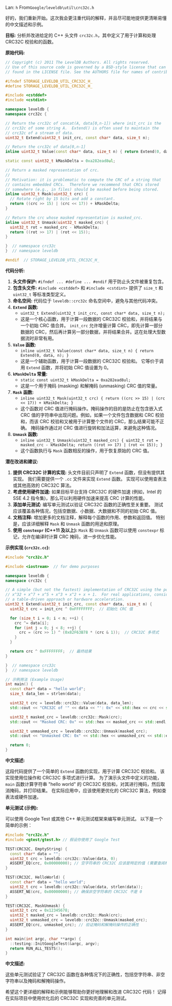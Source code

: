Lan: `h` From`Google/leveldb\util\crc32c.h`

好的，我们重新开始。这次我会更注重代码的解释，并且尽可能地提供更清晰易懂的中文描述和示例。

**目标:**  分析并改进给定的 C++ 头文件 `crc32c.h`，其中定义了用于计算和处理 CRC32C 校验和的函数。

**原始代码:**

```c++
// Copyright (c) 2011 The LevelDB Authors. All rights reserved.
// Use of this source code is governed by a BSD-style license that can be
// found in the LICENSE file. See the AUTHORS file for names of contributors.

#ifndef STORAGE_LEVELDB_UTIL_CRC32C_H_
#define STORAGE_LEVELDB_UTIL_CRC32C_H_

#include <cstddef>
#include <cstdint>

namespace leveldb {
namespace crc32c {

// Return the crc32c of concat(A, data[0,n-1]) where init_crc is the
// crc32c of some string A.  Extend() is often used to maintain the
// crc32c of a stream of data.
uint32_t Extend(uint32_t init_crc, const char* data, size_t n);

// Return the crc32c of data[0,n-1]
inline uint32_t Value(const char* data, size_t n) { return Extend(0, data, n); }

static const uint32_t kMaskDelta = 0xa282ead8ul;

// Return a masked representation of crc.
//
// Motivation: it is problematic to compute the CRC of a string that
// contains embedded CRCs.  Therefore we recommend that CRCs stored
// somewhere (e.g., in files) should be masked before being stored.
inline uint32_t Mask(uint32_t crc) {
  // Rotate right by 15 bits and add a constant.
  return ((crc >> 15) | (crc << 17)) + kMaskDelta;
}

// Return the crc whose masked representation is masked_crc.
inline uint32_t Unmask(uint32_t masked_crc) {
  uint32_t rot = masked_crc - kMaskDelta;
  return ((rot >> 17) | (rot << 15));
}

}  // namespace crc32c
}  // namespace leveldb

#endif  // STORAGE_LEVELDB_UTIL_CRC32C_H_
```

**代码分析:**

1.  **头文件保护:** `#ifndef ... #define ... #endif` 用于防止头文件被重复包含。
2.  **包含头文件:**  `#include <cstddef>` 和 `#include <cstdint>` 提供了 `size_t` 和 `uint32_t` 等标准类型定义。
3.  **命名空间:** 代码位于 `leveldb::crc32c` 命名空间中，避免与其他代码冲突。
4.  **`Extend` 函数:**
    *   `uint32_t Extend(uint32_t init_crc, const char* data, size_t n);`
    *   这是一个核心函数，用于计算一段数据的 CRC32C 校验和，并将结果与一个初始 CRC 值合并。  `init_crc` 允许增量计算 CRC，即先计算一部分数据的 CRC，然后再计算另一部分数据，并将结果合并。这在处理大型数据流时非常有用。
5.  **`Value` 函数:**
    *   `inline uint32_t Value(const char* data, size_t n) { return Extend(0, data, n); }`
    *   这是一个辅助函数，用于计算一段数据的 CRC32C 校验和。 它等价于调用 `Extend` 函数，并将初始 CRC 值设置为 0。
6.  **`kMaskDelta` 常量:**
    *   `static const uint32_t kMaskDelta = 0xa282ead8ul;`
    *   这是一个用于掩码 (masking) 和解掩码 (unmasking) CRC 值的常量。
7.  **`Mask` 函数:**
    *   `inline uint32_t Mask(uint32_t crc) { return ((crc >> 15) | (crc << 17)) + kMaskDelta; }`
    *   这个函数对 CRC 值进行掩码操作。掩码操作的目的是防止在包含嵌入式 CRC 值的字符串中出现问题。例如，如果一个文件包含数据和 CRC 校验和，而该 CRC 校验和又被用于计算整个文件的 CRC，那么结果可能不正确。 掩码操作通过对 CRC 值进行旋转和加法运算，来避免这种情况。
8.  **`Unmask` 函数:**
    *   `inline uint32_t Unmask(uint32_t masked_crc) { uint32_t rot = masked_crc - kMaskDelta; return ((rot >> 17) | (rot << 15)); }`
    *   这个函数执行与 `Mask` 函数相反的操作，用于恢复原始的 CRC 值。

**潜在改进和建议:**

1.  **提供 CRC32C 计算的实现:**  头文件目前只声明了 `Extend` 函数，但没有提供其实现。  我们需要提供一个 `.cc` 文件来实现 `Extend` 函数。  实现可以使用查表法或其他高效的 CRC32C 算法。
2.  **考虑使用硬件加速:**  如果目标平台支持 CRC32C 的硬件加速 (例如，Intel 的 SSE 4.2 指令集)，那么可以利用硬件加速来提高 CRC 计算的性能。
3.  **添加单元测试:**  编写单元测试以验证 CRC32C 函数的正确性至关重要。  测试应该覆盖各种情况，包括空数据、小数据、大数据和不同的初始 CRC 值。
4.  **文档注释:**  增加更多的文档注释，解释每个函数的作用、参数和返回值。  特别是，应该详细解释 `Mask` 和 `Unmask` 函数的用途和原理。
5.  **使用 `constexpr` (C++11 及以上):**  `Mask` 和 `Unmask` 函数可以使用 `constexpr` 标记，允许在编译时计算 CRC 掩码，进一步优化性能。

**示例实现 (`crc32c.cc`):**

```c++
#include "crc32c.h"

#include <iostream>  // for demo purposes

namespace leveldb {
namespace crc32c {

// A simple (but not the fastest) implementation of CRC32C using the polynomial
// x^32 + x^7 + x^5 + x^3 + x^2 + x + 1.  For real applications, consider using
// a table-driven approach or hardware acceleration.
uint32_t Extend(uint32_t init_crc, const char* data, size_t n) {
  uint32_t crc = init_crc ^ 0xFFFFFFFF;  // 初始化 CRC 值

  for (size_t i = 0; i < n; ++i) {
    crc ^= data[i];
    for (int j = 0; j < 8; ++j) {
      crc = (crc >> 1) ^ (0x82F63B78 * (crc & 1));  // CRC32C 多项式
    }
  }

  return crc ^ 0xFFFFFFFF;  // 最终结果
}

}  // namespace crc32c
}  // namespace leveldb

// 示例用法 (Example Usage)
int main() {
  const char* data = "hello world";
  size_t data_len = strlen(data);

  uint32_t crc = leveldb::crc32c::Value(data, data_len);
  std::cout << "CRC32C of '" << data << "': 0x" << std::hex << crc << std::endl;

  uint32_t masked_crc = leveldb::crc32c::Mask(crc);
  std::cout << "Masked CRC: 0x" << std::hex << masked_crc << std::endl;

  uint32_t unmasked_crc = leveldb::crc32c::Unmask(masked_crc);
  std::cout << "Unmasked CRC: 0x" << std::hex << unmasked_crc << std::endl;

  return 0;
}
```

**中文描述:**

这段代码提供了一个简单的 `Extend` 函数的实现，用于计算 CRC32C 校验和。  该实现使用位操作和 CRC32C 多项式进行计算。 为了演示头文件中定义的功能，`main` 函数计算字符串 "hello world" 的 CRC32C 校验和，对其进行掩码，然后取消掩码，并打印结果。 在实际应用中，应该使用更优化的 CRC32C 算法，例如查表法或硬件加速。

**单元测试 (示例):**

可以使用 Google Test 或其他 C++ 单元测试框架来编写单元测试。 以下是一个简单的示例：

```c++
#include "crc32c.h"
#include <gtest/gtest.h> // 假设你使用了 Google Test

TEST(CRC32C, EmptyString) {
  const char* data = "";
  uint32_t crc = leveldb::crc32c::Value(data, 0);
  ASSERT_EQ(crc, 0x00000000); // 空字符串的 CRC32C 应该是特定的值 (需要查阅标准)
}

TEST(CRC32C, HelloWorld) {
  const char* data = "hello world";
  uint32_t crc = leveldb::crc32c::Value(data, strlen(data));
  ASSERT_NE(crc, 0x00000000); // 确保非空字符串的 CRC32C 不是 0
}

TEST(CRC32C, MaskUnmask) {
  uint32_t crc = 0x12345678;
  uint32_t masked_crc = leveldb::crc32c::Mask(crc);
  uint32_t unmasked_crc = leveldb::crc32c::Unmask(masked_crc);
  ASSERT_EQ(crc, unmasked_crc); // 验证掩码和解掩码操作的正确性
}

int main(int argc, char **argv) {
  ::testing::InitGoogleTest(&argc, argv);
  return RUN_ALL_TESTS();
}
```

**中文描述:**

这些单元测试验证了 CRC32C 函数在各种情况下的正确性，包括空字符串、非空字符串以及掩码和解掩码操作。

希望这个更详细的解释和示例能够帮助你更好地理解和改进 CRC32C 代码！  记得在实际项目中使用优化后的 CRC32C 实现和完善的单元测试。
